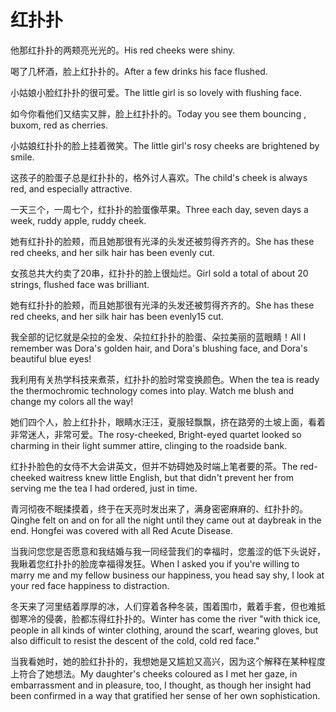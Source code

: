# 红扑扑

<p><span class="chinese">他那红扑扑的两颊亮光光的。</span><span class="english">His red cheeks were shiny.</span></p>

<p><span class="chinese">喝了几杯酒，脸上红扑扑的。</span><span class="english">After a few drinks his face flushed.</span></p>

<p><span class="chinese">小姑娘小脸红扑扑的很可爱。</span><span class="english">The little girl is so lovely with flushing face.</span></p>

<p><span class="chinese">如今你看他们又结实又胖，脸上红扑扑的。</span><span class="english">Today you see them bouncing , buxom, red as cherries.</span></p>

<p><span class="chinese">小姑娘红扑扑的脸上挂着微笑。</span><span class="english">The little girl's rosy cheeks are brightened by smile.</span></p>

<p><span class="chinese">这孩子的脸蛋子总是红扑扑的，格外讨人喜欢。</span><span class="english">The child's cheek is always red, and especially attractive.</span></p>

<p><span class="chinese">一天三个，一周七个，红扑扑的脸蛋像苹果。</span><span class="english">Three each day, seven days a week, ruddy apple, ruddy cheek.</span></p>

<p><span class="chinese">她有红扑扑的脸颊，而且她那很有光泽的头发还被剪得齐齐的。</span><span class="english">She has these red cheeks, and her silk hair has been evenly cut.</span></p>

<p><span class="chinese">女孩总共大约卖了20串，红扑扑的脸上很灿烂。</span><span class="english">Girl sold a total of about 20 strings, flushed face was brilliant.</span></p>

<p><span class="chinese">她有红扑扑的脸颊，而且她那很有光泽的头发还被剪得齐齐的。</span><span class="english">She has these red cheeks, and her silk hair has been evenly15 cut.</span></p>

<p><span class="chinese">我全部的记忆就是朵拉的金发、朵拉红扑扑的脸蛋、朵拉美丽的蓝眼睛！</span><span class="english">All I remember was Dora's golden hair, and Dora's blushing face, and Dora's beautiful blue eyes!</span></p>

<p><span class="chinese">我利用有关热学科技来煮茶，红扑扑的脸时常变换颜色。</span><span class="english">When the tea is ready the thermochromic technology comes into play. Watch me blush and change my colors all the way!</span></p>

<p><span class="chinese">她们四个人，脸上红扑扑，眼睛水汪汪，夏服轻飘飘，挤在路旁的土坡上面，看着非常迷人，非常可爱。</span><span class="english">The rosy-cheeked, Bright-eyed quartet looked so charming in their light summer attire, clinging to the roadside bank.</span></p>

<p><span class="chinese">红扑扑脸色的女侍不大会讲英文，但并不妨碍她及时端上笔者要的茶。</span><span class="english">The red-cheeked waitress knew little English, but that didn't prevent her from serving me the tea I had ordered, just in time.</span></p>

<p><span class="chinese">青河彻夜不眠揉摸着，终于在天亮时发出来了，满身密密麻麻的、红扑扑的。</span><span class="english">Qinghe felt on and on for all the night until they came out at daybreak in the end. Hongfei was covered with all Red Acute Disease.</span></p>

<p><span class="chinese">当我问您您是否愿意和我结婚与我一同经营我们的幸福时，您羞涩的低下头说好，我瞅着您红扑扑的脸庞幸福得发狂。</span><span class="english">When I asked you if you're willing to marry me and my fellow business our happiness, you head say shy, I look at your red face happiness to distraction.</span></p>

<p><span class="chinese">冬天来了河里结着厚厚的冰，人们穿着各种冬装，围着围巾，戴着手套，但也难抵御寒冷的侵袭，脸都冻得红扑扑的。</span><span class="english">Winter has come the river "with thick ice, people in all kinds of winter clothing, around the scarf, wearing gloves, but also difficult to resist the descent of the cold, cold red face."</span></p>

<p><span class="chinese">当我看她时，她的脸红扑扑的，我想她是又尴尬又高兴，因为这个解释在某种程度上符合了她想法。</span><span class="english">My daughter's cheeks coloured as I met her gaze, in embarrassment and in pleasure, too, I thought, as though her insight had been confirmed in a way that gratified her sense of her own sophistication.</span></p>

